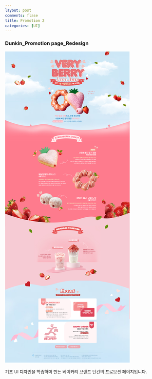 ```yaml
---
layout: post
comments: flase
title: Promotion 2
categories: [UI]
---
```


### Dunkin_Promotion page_Redesign

![](/img/02.jpg)

기초 UI 디자인을 학습하며 만든 베이커리 브랜드 던킨의 프로모션 페이지입니다.
